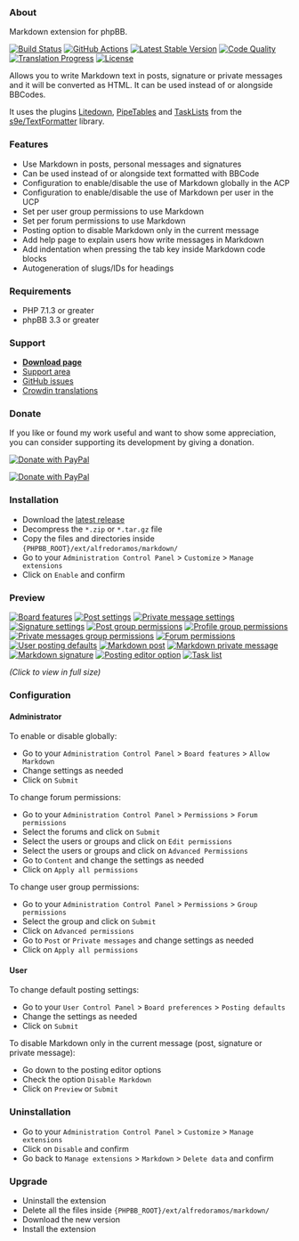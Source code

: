 ### About

Markdown extension for phpBB.

[![Build Status](https://img.shields.io/travis/com/AlfredoRamos/phpbb-ext-markdown.svg?style=flat-square)](https://travis-ci.com/AlfredoRamos/phpbb-ext-markdown)
[![GitHub Actions](https://img.shields.io/github/workflow/status/AlfredoRamos/phpbb-ext-markdown/GitHub%20Actions%20CI.svg?label=actions&style=flat-square)](https://github.com/AlfredoRamos/phpbb-ext-markdown/actions)
[![Latest Stable Version](https://img.shields.io/github/tag/AlfredoRamos/phpbb-ext-markdown.svg?label=stable&style=flat-square)](https://github.com/AlfredoRamos/phpbb-ext-markdown/releases)
[![Code Quality](https://img.shields.io/codacy/grade/7c8dbf2b5e6c4a68b7e0ceb04e9790f3.svg?style=flat-square)](https://app.codacy.com/manual/AlfredoRamos/phpbb-ext-markdown/dashboard)
[![Translation Progress](https://badges.crowdin.net/phpbb-ext-markdown/localized.svg)](https://crowdin.com/project/phpbb-ext-markdown)
[![License](https://img.shields.io/github/license/AlfredoRamos/phpbb-ext-markdown.svg?style=flat-square)](https://raw.githubusercontent.com/AlfredoRamos/phpbb-ext-markdown/master/license.txt)

Allows you to write Markdown text in posts, signature or private messages and it will be converted as HTML. It can be used instead of or alongside BBCodes.

It uses the plugins [Litedown](https://s9etextformatter.readthedocs.io/Plugins/Litedown/Syntax/), [PipeTables](https://s9etextformatter.readthedocs.io/Plugins/PipeTables/Syntax/) and [TaskLists](https://s9etextformatter.readthedocs.io/Plugins/TaskLists/Synopsis/) from the [s9e/TextFormatter](https://github.com/s9e/TextFormatter) library.

### Features

- Use Markdown in posts, personal messages and signatures
- Can be used instead of or alongside text formatted with BBCode
- Configuration to enable/disable the use of Markdown globally in the ACP
- Configuration to enable/disable the use of Markdown per user in the UCP
- Set per user group permissions to use Markdown
- Set per forum permissions to use Markdown
- Posting option to disable Markdown only in the current message
- Add help page to explain users how write messages in Markdown
- Add indentation when pressing the tab key inside Markdown code blocks
- Autogeneration of slugs/IDs for headings

### Requirements

- PHP 7.1.3 or greater
- phpBB 3.3 or greater

### Support

- [**Download page**](https://www.phpbb.com/customise/db/extension/markdown/)
- [Support area](https://www.phpbb.com/customise/db/extension/markdown/support)
- [GitHub issues](https://github.com/AlfredoRamos/phpbb-ext-markdown/issues)
- [Crowdin translations](https://crowdin.com/project/phpbb-ext-markdown)

### Donate

If you like or found my work useful and want to show some appreciation, you can consider supporting its development by giving a donation.

[![Donate with PayPal](https://alfredoramos.mx/assets/images/donate.svg)](https://alfredoramos.mx/donate/)

[![Donate with PayPal](https://www.paypalobjects.com/webstatic/i/logo/rebrand/ppcom.svg)](https://alfredoramos.mx/donate/)

### Installation

- Download the [latest release](https://github.com/AlfredoRamos/phpbb-ext-markdown/releases)
- Decompress the `*.zip` or `*.tar.gz` file
- Copy the files and directories inside `{PHPBB_ROOT}/ext/alfredoramos/markdown/`
- Go to your `Administration Control Panel` > `Customize` > `Manage extensions`
- Click on `Enable` and confirm

### Preview

[![Board features](https://i.imgur.com/PSGGuM3b.png)](https://i.imgur.com/PSGGuM3.png)
[![Post settings](https://i.imgur.com/qYZ7JBCb.png)](https://i.imgur.com/qYZ7JBC.png)
[![Private message settings](https://i.imgur.com/np1PqN6b.png)](https://i.imgur.com/np1PqN6.png)
[![Signature settings](https://i.imgur.com/aEKJxWRb.png)](https://i.imgur.com/aEKJxWR.png)
[![Post group permissions](https://i.imgur.com/eiJJvbMb.png)](https://i.imgur.com/eiJJvbM.png)
[![Profile group permissions](https://i.imgur.com/spT9zXYb.png)](https://i.imgur.com/spT9zXY.png)
[![Private messages group permissions](https://i.imgur.com/YXcNxXKb.png)](https://i.imgur.com/YXcNxXK.png)
[![Forum permissions](https://i.imgur.com/5GIQpMVb.png)](https://i.imgur.com/5GIQpMV.png)
[![User posting defaults](https://i.imgur.com/zWhjOfVb.png)](https://i.imgur.com/zWhjOfV.png)
[![Markdown post](https://i.imgur.com/kba871fb.png)](https://i.imgur.com/kba871f.png)
[![Markdown private message](https://i.imgur.com/HGvlwhIb.png)](https://i.imgur.com/HGvlwhI.png)
[![Markdown signature](https://i.imgur.com/svBmgYXb.png)](https://i.imgur.com/svBmgYX.png)
[![Posting editor option](https://i.imgur.com/1Z7CDDrb.png)](https://i.imgur.com/1Z7CDDr.png)
[![Task list](https://i.imgur.com/slz1Z9Yb.png)](https://i.imgur.com/slz1Z9Y.png)

*(Click to view in full size)*

### Configuration

#### Administrator

To enable or disable globally:

- Go to your `Administration Control Panel` > `Board features` > `Allow Markdown`
- Change settings as needed
- Click on `Submit`

To change forum permissions:

- Go to your `Administration Control Panel` > `Permissions` > `Forum permissions`
- Select the forums and click on `Submit`
- Select the users or groups and click on `Edit permissions`
- Select the users or groups and click on `Advanced Permissions`
- Go to `Content` and change the settings as needed
- Click on `Apply all permissions`

To change user group permissions:

- Go to your `Administration Control Panel` > `Permissions` > `Group permissions`
- Select the group and click on `Submit`
- Click on `Advanced permissions`
- Go to `Post` or `Private messages` and change settings as needed
- Click on `Apply all permissions`

#### User

To change default posting settings:

- Go to your `User Control Panel` > `Board preferences` > `Posting defaults`
- Change the settings as needed
- Click on `Submit`

To disable Markdown only in the current message (post, signature or private message):

- Go down to the posting editor options
- Check the option `Disable Markdown`
- Click on `Preview` or `Submit`

### Uninstallation

- Go to your `Administration Control Panel` > `Customize` > `Manage extensions`
- Click on `Disable` and confirm
- Go back to `Manage extensions` > `Markdown` > `Delete data` and confirm

### Upgrade

- Uninstall the extension
- Delete all the files inside `{PHPBB_ROOT}/ext/alfredoramos/markdown/`
- Download the new version
- Install the extension
